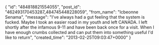  {
   "id": "484818821554055",
   "post_id": "462493170453287_484745448228059",
   "from_name": "Icbeonne Senama",
   "message": "I've always had a gut feeling that the system is fucked. Maybe I took an easier road in my youth and left CANADA. I left shortly after the infamous 9-11 and have been back once for a visit. When I have enough crumbs collected and can put them into something useful I'd like to return",
   "created_time": "2013-02-25T09:03:47+0000"
 }
